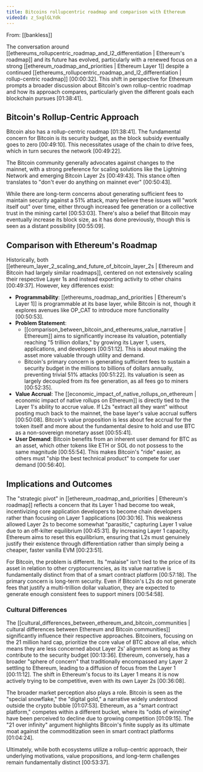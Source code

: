 ```yaml
---
title: Bitcoins rollupcentric roadmap and comparison with Ethereum
videoId: z_SxglGLYdk
---
```


From: [[bankless]] <br/> 

The conversation around [[ethereums_rollupcentric_roadmap_and_l2_differentiation | Ethereum's roadmap]] and its future has evolved, particularly with a renewed focus on a strong [[ethereum_roadmap_and_priorities | Ethereum Layer 1]] despite a continued [[ethereums_rollupcentric_roadmap_and_l2_differentiation | rollup-centric roadmap]] <a class="yt-timestamp" data-t="00:00:32">[00:00:32]</a>. This shift in perspective for Ethereum prompts a broader discussion about Bitcoin's own rollup-centric roadmap and how its approach compares, particularly given the different goals each blockchain pursues <a class="yt-timestamp" data-t="01:38:41">[01:38:41]</a>.

## Bitcoin's Rollup-Centric Approach

Bitcoin also has a rollup-centric roadmap <a class="yt-timestamp" data-t="01:38:41">[01:38:41]</a>. The fundamental concern for Bitcoin is its security budget, as the block subsidy eventually goes to zero <a class="yt-timestamp" data-t="00:49:10">[00:49:10]</a>. This necessitates usage of the chain to drive fees, which in turn secures the network <a class="yt-timestamp" data-t="00:49:22">[00:49:22]</a>.

The Bitcoin community generally advocates against changes to the mainnet, with a strong preference for scaling solutions like the Lightning Network and emerging Bitcoin Layer 2s <a class="yt-timestamp" data-t="00:49:43">[00:49:43]</a>. This stance often translates to "don't ever do anything on mainnet ever" <a class="yt-timestamp" data-t="00:50:43">[00:50:43]</a>.

While there are long-term concerns about generating sufficient fees to maintain security against a 51% attack, many believe these issues will "work itself out" over time, either through increased fee generation or a collective trust in the mining cartel <a class="yt-timestamp" data-t="00:53:03">[00:53:03]</a>. There's also a belief that Bitcoin may eventually increase its block size, as it has done previously, though this is seen as a distant possibility <a class="yt-timestamp" data-t="00:55:09">[00:55:09]</a>.

## Comparison with Ethereum's Roadmap

Historically, both [[ethereum_layer_2_scaling_and_future_of_bitcoin_layer_2s | Ethereum and Bitcoin had largely similar roadmaps]], centered on not extensively scaling their respective Layer 1s and instead exporting activity to other chains <a class="yt-timestamp" data-t="00:49:37">[00:49:37]</a>. However, key differences exist:

*   **Programmability**: [[ethereums_roadmap_and_priorities | Ethereum's Layer 1]] is programmable at its base layer, while Bitcoin is not, though it explores avenues like OP_CAT to introduce more functionality <a class="yt-timestamp" data-t="00:50:53">[00:50:53]</a>.
*   **Problem Statement**:
    *   [[comparison_between_bitcoin_and_ethereums_value_narrative | Ethereum]] aims to significantly increase its valuation, potentially reaching "5 trillion dollars," by growing its Layer 1, users, applications, and developers <a class="yt-timestamp" data-t="00:51:12">[00:51:12]</a>. This is about making the asset more valuable through utility and demand.
    *   Bitcoin's primary concern is generating sufficient fees to sustain a security budget in the millions to billions of dollars annually, preventing trivial 51% attacks <a class="yt-timestamp" data-t="00:51:22">[00:51:22]</a>. Its valuation is seen as largely decoupled from its fee generation, as all fees go to miners <a class="yt-timestamp" data-t="00:52:35">[00:52:35]</a>.
*   **Value Accrual**: The [[economic_impact_of_native_rollups_on_ethereum | economic impact of native rollups on Ethereum]] is directly tied to the Layer 1's ability to accrue value. If L2s "extract all they want" without posting much back to the mainnet, the base layer's value accrual suffers <a class="yt-timestamp" data-t="00:50:08">[00:50:08]</a>. Bitcoin's value proposition is less about fee accrual for the token itself and more about the fundamental desire to hold and use BTC as a non-sovereign monetary asset <a class="yt-timestamp" data-t="00:55:41">[00:55:41]</a>.
*   **User Demand**: Bitcoin benefits from an inherent user demand for BTC as an asset, which other tokens like ETH or SOL do not possess to the same magnitude <a class="yt-timestamp" data-t="00:55:54">[00:55:54]</a>. This makes Bitcoin's "ride" easier, as others must "ship the best technical product" to compete for user demand <a class="yt-timestamp" data-t="00:56:40">[00:56:40]</a>.

## Implications and Outcomes

The "strategic pivot" in [[ethereum_roadmap_and_priorities | Ethereum's roadmap]] reflects a concern that its Layer 1 had become too weak, incentivizing core application developers to become chain developers rather than focusing on Layer 1 applications <a class="yt-timestamp" data-t="00:30:16">[00:30:16]</a>. This weakness allowed Layer 2s to become somewhat "parasitic," capturing Layer 1 value due to an off-kilter equilibrium <a class="yt-timestamp" data-t="00:45:31">[00:45:31]</a>. By increasing Layer 1 capacity, Ethereum aims to reset this equilibrium, ensuring that L2s must genuinely justify their existence through differentiation rather than simply being a cheaper, faster vanilla EVM <a class="yt-timestamp" data-t="00:23:51">[00:23:51]</a>.

For Bitcoin, the problem is different. Its "malaise" isn't tied to the price of its asset in relation to other cryptocurrencies, as its value narrative is fundamentally distinct from that of a smart contract platform <a class="yt-timestamp" data-t="00:57:18">[00:57:18]</a>. The primary concern is long-term security. Even if Bitcoin's L2s do not generate fees that justify a multi-trillion dollar valuation, they are expected to generate enough consistent fees to support miners <a class="yt-timestamp" data-t="00:54:58">[00:54:58]</a>.

### Cultural Differences

The [[cultural_differences_between_ethereum_and_bitcoin_communities | cultural differences between Ethereum and Bitcoin communities]] significantly influence their respective approaches. Bitcoiners, focusing on the 21 million hard cap, prioritize the core value of BTC above all else, which means they are less concerned about Layer 2s' alignment as long as they contribute to the security budget <a class="yt-timestamp" data-t="00:13:36">[00:13:36]</a>. Ethereum, conversely, has a broader "sphere of concern" that traditionally encompassed any Layer 2 settling to Ethereum, leading to a diffusion of focus from the Layer 1 <a class="yt-timestamp" data-t="00:11:12">[00:11:12]</a>. The shift in Ethereum's focus to its Layer 1 means it is now actively trying to be competitive, even with its own Layer 2s <a class="yt-timestamp" data-t="00:36:08">[00:36:08]</a>.

The broader market perception also plays a role. Bitcoin is seen as the "special snowflake," the "digital gold," a narrative widely understood outside the crypto bubble <a class="yt-timestamp" data-t="01:07:53">[01:07:53]</a>. Ethereum, as a "smart contract platform," competes within a different bucket, where its "odds of winning" have been perceived to decline due to growing competition <a class="yt-timestamp" data-t="01:09:15">[01:09:15]</a>. The "21 over infinity" argument highlights Bitcoin's finite supply as its ultimate moat against the commoditization seen in smart contract platforms <a class="yt-timestamp" data-t="01:04:24">[01:04:24]</a>.

Ultimately, while both ecosystems utilize a rollup-centric approach, their underlying motivations, value propositions, and long-term challenges remain fundamentally distinct <a class="yt-timestamp" data-t="00:53:37">[00:53:37]</a>.
